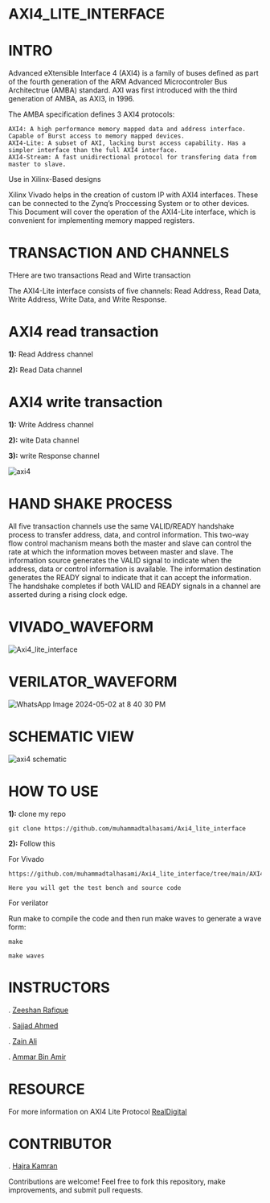 #  AXI4_LITE_INTERFACE

#  INTRO
Advanced eXtensible Interface 4 (AXI4) is a family of buses defined as part of the fourth generation of the ARM Advanced Microcontroler Bus Architectrue (AMBA) standard. AXI was first introduced with the third generation of AMBA, as AXI3, in 1996.

The AMBA specification defines 3 AXI4 protocols:

    AXI4: A high performance memory mapped data and address interface. Capable of Burst access to memory mapped devices.
    AXI4-Lite: A subset of AXI, lacking burst access capability. Has a simpler interface than the full AXI4 interface.
    AXI4-Stream: A fast unidirectional protocol for transfering data from master to slave.

Use in Xilinx-Based designs

Xilinx Vivado helps in the creation of custom IP with AXI4 interfaces. These can be connected to the Zynq’s Proccessing System or to other devices. This Document will cover the operation of the AXI4-Lite interface, which is convenient for implementing memory mapped registers.

# TRANSACTION AND CHANNELS

THere are two transactions Read and Wirte transaction

The AXI4-Lite interface consists of five channels: Read Address, Read Data, Write Address, Write Data, and Write Response. 

# AXI4 read transaction 
**1):** Read Address channel

**2):** Read Data channel 

# AXI4 write transaction 
**1):** Write Address channel

**2):** wite Data channel 

**3):** write Response channel

![axi4](https://github.com/muhammadtalhasami/Axi4_lite_interface/assets/141629485/188f4528-e291-4839-958a-a554c6564e19)


# HAND SHAKE PROCESS

All five transaction channels use the same VALID/READY handshake process to transfer address, data, and control information. This two-way flow control machanism means both the master and slave can control the rate at which the information moves between master and slave. The information source generates the VALID signal to indicate when the address, data or control information is available. The information destination generates the READY signal to indicate that it can accept the information. The handshake completes if both VALID and READY signals in a channel are asserted during a rising clock edge.


#  VIVADO_WAVEFORM
![Axi4_lite_interface](https://github.com/muhammadtalhasami/Axi4_lite_interface/assets/141629485/e1983157-c869-4561-b5e0-888914cb7026)

# VERILATOR_WAVEFORM
![WhatsApp Image 2024-05-02 at 8 40 30 PM](https://github.com/muhammadtalhasami/Axi4_lite_interface/assets/141629485/8351ce63-f4b5-4364-b332-377676eba8d6)

# SCHEMATIC VIEW
![axi4 schematic](https://github.com/muhammadtalhasami/Axi4_lite_interface/assets/141629485/bc58e6d9-abd5-4715-a82d-89783e7db706)

# HOW TO USE 

**1):** clone my repo
```
git clone https://github.com/muhammadtalhasami/Axi4_lite_interface
```
**2):** Follow this

For Vivado
```
https://github.com/muhammadtalhasami/Axi4_lite_interface/tree/main/AXI4_LITE_VIVADO/AXI4_LITE_INTERFACE.srcs

Here you will get the test bench and source code 
```


For verilator

Run make to compile the code and then run make waves to generate a wave form:
```
make

make waves
```
# INSTRUCTORS

. [Zeeshan Rafique](https://github.com/zeeshanrafique23)

. [Sajjad Ahmed](https://github.com/sajjadahmed677)

. [Zain Ali](https://github.com/ZAIN-ALI-02)

. [Ammar Bin Amir](https://github.com/Ammar-Bin-Amir)

# RESOURCE

For more information on AXI4 Lite Protocol
[RealDigital](https://www.realdigital.org/doc/a9fee931f7a172423e1ba73f66ca4081)

# CONTRIBUTOR 

. [Hajra Kamran](https://github.com/HajraKamran)

Contributions are welcome! Feel free to fork this repository, make improvements, and submit pull requests.
